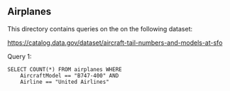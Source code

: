 ## Airplanes

This directory contains queries on the on the following dataset:

https://catalog.data.gov/dataset/aircraft-tail-numbers-and-models-at-sfo

Query 1:

```
SELECT COUNT(*) FROM airplanes WHERE
    AircraftModel == "B747-400" AND
    Airline == "United Airlines"
```
